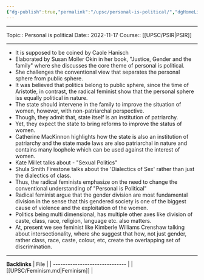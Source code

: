 ```yaml
---
{"dg-publish":true,"permalink":"/upsc/personal-is-political/","dgHomeLink":true,"dgPassFrontmatter":false}
---
```


----
Topic:: Personal is political
Date:: 2022-11-17
Course:: [[UPSC/PSIR|PSIR]] 

----
- It is supposed to be coined by Caole Hanisch 
- Elaborated by Susan Moller Okin in her book, "Justice, Gender and the family" where she discusses the core theme of personal is political. 
- She challenges the conventional view that separates the personal sphere from public sphere.
- It was believed that politics belong to public sphere, since the time of Aristotle, in contrast, the radical feminist show that the personal sphere iss equally political in nature. 
- The state should intervene in the family to improve the situation of women, however, with non-patriarchal perspective. 
- Though, they admit that, state itself is an institution of patriarchy. 
- Yet, they expect the state to bring reforms to improve the status of women. 
- Catherine MacKinnon highlights how the state is also an institution of patriarchy and the state made laws are also patriarchal in nature and contains many loophole which can be used against the interest of women. 
- Kate Millet talks about - "Sexual Politics" 
- Shula Smith Firestone talks about the 'Dialectics of Sex' rather than just the dialectics of class. 
- Thus, the radical feminists emphasize on the need to change the conventional understanding of "Personal is Political"
- Radical feminist argue that the gender division are most fundamental division in the sense that this gendered society is one of the biggest cause of violence and the exploitation of the women. 
- Politics being multi dimensional, has multiple other axes like division of caste, class, race, religion, language etc. also matters. 
- At, present we see feminist like Kimberle Williams Crenshaw talking about intersectionality, where she suggest that how, not just gender, rather class, race, caste, colour, etc, create the overlapping set of discrimination. 


---
**Backlinks**
| File                           |
| ------------------------------ |
| [[UPSC/Feminism.md\|Feminism]] |
